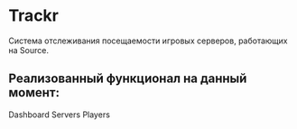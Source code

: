 # Trackr

Система отслеживания посещаемости игровых серверов, работающих на Source.

## Реализованный функционал на данный момент:

Dashboard
Servers
Players
